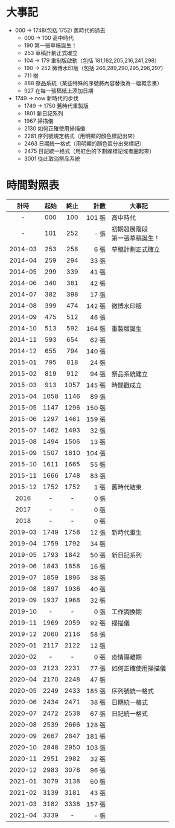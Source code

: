 # 大事記
  - 000 -> 1748(包括 1752) 舊時代的過去
    + 000 -> 100 高中時代
    + 190 第一張草稿誕生！
    + 253 草稿計劃正式確立
    + 104 -> 179 重制版啟動（包括 181,182,205,216,241,298）
    + 190 -> 252 微博水印版（包括 266,289,290,295,296,297）
    + 711 樹
    + 888 祭品系統（某些特殊的序號將內容替換為一幅概念畫）
    + 927 在每一張稿紙上添加日期
  - 1749 -> now 新時代的步伐
    - 1749 -> 1750 舊時代重製版
    - 1801 新日記系列
    - 1967 掃描儀
    - 2130 如何正確使用掃描儀
    - 2281 序列號規定格式（用明顯的顏色標記出來）
    - 2463 日期統一格式（用明顯的顏色區分出來標記）
    - 2475 日記統一格式（用紅色的下劃線標記或者圈起來）
    - 3001 從此取消祭品系統
    
# 時間對照表
計時|起始|終止|計數|大事記
:-:    | :-: | :-: |     -:| -
-|        000|  100| 101 張| 高中時代
-|        101|  252|   - 張| 初期發展階段<br>第一張草稿誕生！
2014-03|  253|  258|   6 張| 草稿計劃正式確立
2014-04|  259|  294|  33 張| 
2014-05|  299|  339|  41 張| 
2014-06|  340|  381|  42 張| 
2014-07|  382|  398|  17 張| 
2014-08|  399|  474| 142 張| 微博水印版
2014-09|  475|  512|  46 張| 
2014-10|  513|  592| 164 張| 重製版誕生
2014-11|  593|  654|  62 張| 
2014-12|  655|  794| 140 張| 
2015-01|  795|  818|  24 張| 
2015-02|  819|  912|  94 張| 祭品系統建立
2015-03|  913| 1057| 145 張| 時間戳成立
2015-04| 1058| 1146|  89 張| 
2015-05| 1147| 1296| 150 張| 
2015-06| 1297| 1461| 159 張| 
2015-07| 1462| 1493|  32 張| 
2015-08| 1494| 1506|  13 張| 
2015-09| 1507| 1610| 104 張| 
2015-10| 1611| 1665|  55 張| 
2015-11| 1666| 1748|  83 張| 
2015-12| 1752| 1752|   1 張| 舊時代結束
2016   |  -  |  -  |   0 張| 
2017   |  -  |  -  |   0 張| 
2018   |  -  |  -  |   0 張| 
2019-03| 1749| 1758|  12 張| 新時代重生
2019-04| 1759| 1792|  34 張| 
2019-05| 1793| 1842|  50 張| 新日記系列
2019-06| 1843| 1858|  16 張| 
2019-07| 1859| 1896|  38 張| 
2019-08| 1897| 1936|  40 張| 
2019-09| 1937| 1968|  32 張| 
2019-10|  -  |  -  |   0 張| 工作調換期
2019-11| 1969| 2059|  92 張| 掃描儀
2019-12| 2060| 2116|  58 張| 
2020-01| 2117| 2122|  12 張| 
2020-02|  -  |  -  |   0 張| 疫情隔離期
2020-03| 2123| 2231|  77 張| 如何正確使用掃描儀
2020-04| 2170| 2248|  47 張| 
2020-05| 2249| 2433| 185 張| 序列號統一格式
2020-06| 2434| 2471|  38 張| 日期統一格式
2020-07| 2472| 2538|  67 張| 日記統一格式
2020-08| 2539| 2666| 128 張| 
2020-09| 2667| 2847| 181 張| 
2020-10| 2848| 2950| 103 張| 
2020-11| 2951| 2982|  32 張| 
2020-12| 2983| 3078|  96 張| 
2021-01| 3079| 3138|  60 張|
2021-02| 3139| 3181|  43 張|
2021-03| 3182| 3338| 157 張|
2021-04| 3339|   - |   - 張|
